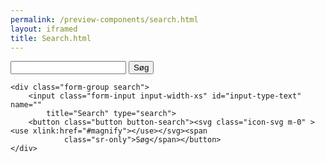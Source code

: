 ```yaml
--- 
permalink: /preview-components/search.html
layout: iframed 
title: Search.html
---
```

<div class="container">
    <div class="form-group search">
        <input class="form-input input-char-27" id="input-type-text" name=""
            title="Search" type="search">
        <button class="button button-search">Søg</button>
    </div>

    <div class="form-group search">
        <input class="form-input input-width-xs" id="input-type-text" name=""
            title="Search" type="search">
        <button class="button button-search"><svg class="icon-svg m-0" ><use xlink:href="#magnify"></use></svg><span
                class="sr-only">Søg</span></button>
    </div>
</div>